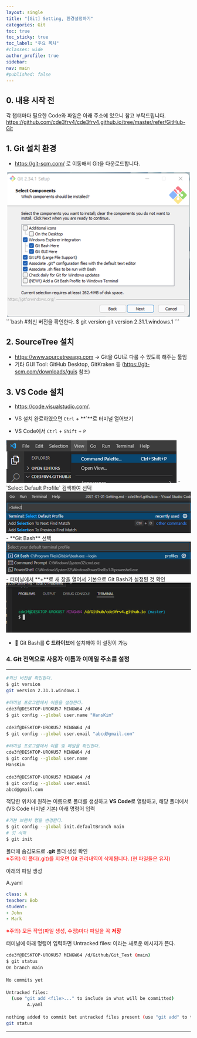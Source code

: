 ```yaml
---
layout: single
title: "[Git] Setting, 환경설정하기"
categories: Git
toc: true
toc_sticky: true
toc_label: "주요 목차"
#classes: wide
author_profile: true
sidebar:
nav: main
#published: false
---
```

## 0. 내용 시작 전 
각 챕터마다 필요한 Code와 파일은 아래 주소에 있으니 참고 부탁드립니다. 
<https://github.com/cde3frv4/cde3frv4.github.io/tree/master/refer/GitHub-Git>


## 1. Git 설치 환경
- <https://git-scm.com/> 로 이동해서 Git을 다운로드합니다.
<center>
<img src="/assets\images\GitHub\Git\1_Setting\Setting.png" style="zoom:80%;" />
</center>
```bash
#최신 버전을 확인한다.
$ git version
git version 2.31.1.windows.1
```

## 2. SourceTree 설치

- <https://www.sourcetreeapp.com> → Git을 GUI로 다룰 수 있도록 해주는 툴임  
- 기타 GUI Tool: GitHub Desktop, GitKraken 등 (<https://git-scm.com/downloads/guis> 참조)

## 3. VS Code 설치

- https://code.visualstudio.com/.

- VS 설치 완료하였으면 `Ctrl` + **`**로 터미널 열어보기

- VS Code에서 `Ctrl` + `Shift` + `P`  
<img src="/assets\images\GitHub\Git\1_Setting\CommandP.png" style="zoom:%100;" >
- `Select Default Profile` 검색하여 선택
<img src="/assets\images\GitHub\Git\1_Setting\SelectDefaultProfile.png" style="zoom:%100;" >
- **Git Bash** 선택  
<img src="/assets\images\GitHub\Git\1_Setting\SelectGitbash.png" style="zoom:%100;" >
- 터미널에서 **+**로 새 창을 열어서 기본으로 Git Bash가 설정된 것 확인
<img src="/assets\images\GitHub\Git\1_Setting\VSTerminal.png" style="zoom:%100;" >  
  
* 🛑 Git Bash를 **C 드라이브**에 설치해야 이 설정이 가능  



### 4. Git 전역으로 사용자 이름과 이메일 주소를 설정

------

```bash
#최신 버전을 확인한다.
$ git version
git version 2.31.1.windows.1

#터미널 프로그램에서 이름을 설정한다.
cde3f@DESKTOP-UROKU57 MINGW64 /d
$ git config --global user.name "HansKim"

cde3f@DESKTOP-UROKU57 MINGW64 /d
$ git config --global user.email "abcd@gmail.com"

#터미널 프로그램에서 이름 및 메일을 확인한다. 
cde3f@DESKTOP-UROKU57 MINGW64 /d
$ git config --global user.name
HansKim

cde3f@DESKTOP-UROKU57 MINGW64 /d
$ git config --global user.email
abcd@gmail.com
```

적당한 위치에 원하는 이름으로 폴더를 생성하고 **VS Code**로 열람하고, 해당 폴더에서(VS Code 터미널 기본) 아래 명령어 입력

```bash
#기본 브랜치 명을 변경한다. 
$ git config --global init.defaultBranch main
# 깃 시작
$ git init
```

폴더에 숨김모드로 **.git** 폴더 생성 확인  
<span style="color:red">  ※주의) 이 폴더(.git)를 지우면 Git 관리내역이 삭제됩니다. (현 파일들은 유지)</span>


아래의 파일 생성

A.yaml

```yaml
class: A
teacher: Bob
student:
- John
- Mark

```
<span style="color:red">  ※주의) 모든 작업(파일 생성, 수정)마다 파일을 꼭 **저장**</span>


터미널에 아래 명령어 입력하면 Untracked files: 이라는 새로운 메시지가 뜬다. 

```bash
cde3f@DESKTOP-UROKU57 MINGW64 /d/Github/Git_Test (main)
$ git status
On branch main

No commits yet

Untracked files:
  (use "git add <file>..." to include in what will be committed)
        A.yaml

nothing added to commit but untracked files present (use "git add" to track)
git status
```



------


